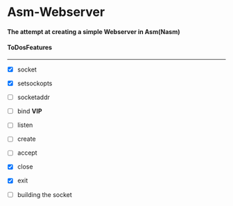 # Asm-Webserver 
#### The attempt at creating a simple Webserver in Asm(Nasm) 

#### ToDosFeatures    
***
-[x] socket 
-[x] setsockopts
-[ ] socketaddr 
-[ ] bind **VIP**
-[ ] listen 
-[ ] create 
-[ ] accept  
-[x] close  
-[x] exit 
-[ ] building the socket


